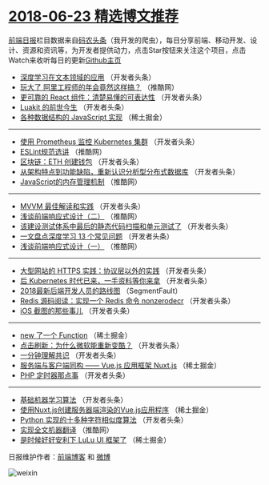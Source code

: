 # [2018-06-23 精选博文推荐](https://toutiao.qdkfweb.cn/date/2018/06/23)

[前端日报](https://qdkfweb.cn/c/news)栏目数据来自[码农头条](https://toutiao.qdkfweb.cn/)（我开发的爬虫），每日分享前端、移动开发、设计、资源和资讯等，为开发者提供动力，点击Star按钮来关注这个项目，点击Watch来收听每日的更新[Github主页](https://github.com/kujian/frontendDaily)
* [深度学习在文本领域的应用](https://toutiao.qdkfweb.cn/78327.html) （开发者头条）
* [玩大了 阿里工程师的年会竟然这样搞？](https://toutiao.qdkfweb.cn/78366.html) （推酷网）
* [更可靠的 React 组件：清楚易懂的可表达性](https://toutiao.qdkfweb.cn/78333.html) （开发者头条）
* [Luakit 的前世今生](https://toutiao.qdkfweb.cn/78334.html) （开发者头条）
* [各种数据结构的 JavaScript 实现](https://toutiao.qdkfweb.cn/78312.html) （稀土掘金）

***
* [使用 Prometheus 监控 Kubernetes 集群](https://toutiao.qdkfweb.cn/78336.html) （开发者头条）
* [ESLint规范选讲](https://toutiao.qdkfweb.cn/78363.html) （推酷网）
* [区块链：ETH 创建钱包](https://toutiao.qdkfweb.cn/78318.html) （开发者头条）
* [从架构特点到功能缺陷，重新认识分析型分布式数据库](https://toutiao.qdkfweb.cn/78325.html) （开发者头条）
* [JavaScript的内存管理机制](https://toutiao.qdkfweb.cn/78362.html) （推酷网）

***
* [MVVM 最佳解读和实践](https://toutiao.qdkfweb.cn/78326.html) （开发者头条）
* [浅谈前端响应式设计（二）](https://toutiao.qdkfweb.cn/78364.html) （推酷网）
* [该建设测试体系中最后的静态代码扫描和单元测试了](https://toutiao.qdkfweb.cn/78329.html) （开发者头条）
* [一文盘点深度学习 13 个常见问题](https://toutiao.qdkfweb.cn/78331.html) （开发者头条）
* [浅谈前端响应式设计（一）](https://toutiao.qdkfweb.cn/78365.html) （推酷网）

***
* [大型网站的 HTTPS 实践：协议层以外的实践](https://toutiao.qdkfweb.cn/78317.html) （开发者头条）
* [后 Kubernetes 时代已来，一手资料等你来拿](https://toutiao.qdkfweb.cn/78319.html) （开发者头条）
* [2018最新后端开发人员的路线图](https://toutiao.qdkfweb.cn/78310.html) （SegmentFault）
* [Redis 源码阅读：实现一个 Redis 命令 nonzerodecr](https://toutiao.qdkfweb.cn/78320.html) （开发者头条）
* [iOS 截图的那些事儿](https://toutiao.qdkfweb.cn/78337.html) （开发者头条）

***
* [new 了一个 Function](https://toutiao.qdkfweb.cn/78311.html) （稀土掘金）
* [点击刷新：为什么微软能重新变酷？](https://toutiao.qdkfweb.cn/78321.html) （开发者头条）
* [一分钟理解共识](https://toutiao.qdkfweb.cn/78322.html) （开发者头条）
* [服务端与客户端同构 —— Vue.js 应用框架 Nuxt.js](https://toutiao.qdkfweb.cn/78313.html) （稀土掘金）
* [PHP 定时器那点事](https://toutiao.qdkfweb.cn/78330.html) （开发者头条）

***
* [基础机器学习算法](https://toutiao.qdkfweb.cn/78338.html) （开发者头条）
* [使用Nuxt.js创建服务器端渲染的Vue.js应用程序](https://toutiao.qdkfweb.cn/78314.html) （稀土掘金）
* [Python 实现的十多种字符相似度算法](https://toutiao.qdkfweb.cn/78323.html) （开发者头条）
* [实现全文机器翻译](https://toutiao.qdkfweb.cn/78361.html) （推酷网）
* [是时候好好安利下 LuLu UI 框架了](https://toutiao.qdkfweb.cn/78315.html) （稀土掘金）

日报维护作者：[前端博客](https://qdkfweb.cn/) 和 [微博](https://qdkfweb.cn/go/weibo)

![weixin](https://user-images.githubusercontent.com/3055447/38468989-651132ac-3b80-11e8-8e6b-15122322a9d7.png)